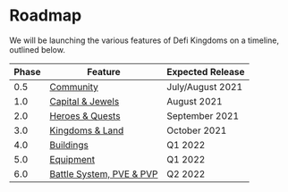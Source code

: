 # Roadmap

We will be launching the various features of Defi Kingdoms on a timeline, outlined below.

| Phase | Feature | Expected Release |
| ------ | ----------- | ----------- |
| 0.5 | [Community](https://docs.defikingdoms.com/roadmap/phase-0.5-community)      | July/August 2021       |
| 1.0 | [Capital & Jewels](https://docs.defikingdoms.com/roadmap/phase-1-dex)  | August 2021        |
| 2.0 | [Heroes & Quests](https://docs.defikingdoms.com/roadmap/phase-3-heroes)  | September 2021        |
| 3.0 | [Kingdoms & Land](https://docs.defikingdoms.com/roadmap/phase-2-world-map-and-land)  | October 2021        |
| 4.0 | [Buildings](https://docs.defikingdoms.com/roadmap/phase-4-buildings)  | Q1 2022        |
| 5.0 | [Equipment](https://docs.defikingdoms.com/roadmap/phase-5-equipment) | Q1 2022        |
| 6.0 | [Battle System, PVE & PVP](https://docs.defikingdoms.com/roadmap/phase-6-battle-system-pve-and-pvp) | Q2 2022        |
